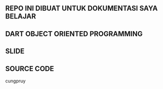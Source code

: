 ## REPO INI DIBUAT UNTUK DOKUMENTASI SAYA BELAJAR

## DART OBJECT ORIENTED PROGRAMMING

## SLIDE 


## SOURCE CODE

cungpruy
